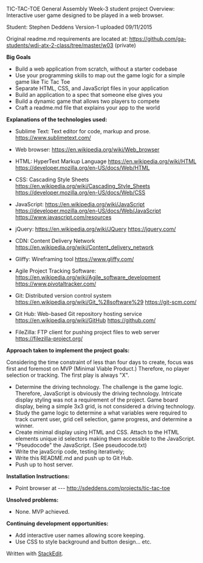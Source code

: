 TIC-TAC-TOE General Assembly Week-3 student project
Overview: Interactive user game designed to be played in a web browser.

Student: Stephen Deddens
Version-1 uploaded 09/11/2015

Original readme.md requirements are located at:
https://github.com/ga-students/wdi-atx-2-class/tree/master/w03 (private)

**Big Goals**

 - Build a web application from scratch, without a starter codebase
 - Use your programming skills to map out the game logic for a simple game like Tic Tac Toe
 - Separate HTML, CSS, and JavaScript files in your application
 - Build an application to a spec that someone else gives you
 - Build a dynamic game that allows two players to compete
 - Craft a readme.md file that explains your app to the world

**Explanations of the technologies used:**

 - Sublime Text: Text editor for code, markup and prose.
	https://www.sublimetext.com/

 - Web browser:
	https://en.wikipedia.org/wiki/Web_browser

 - HTML: HyperText Markup Language
	https://en.wikipedia.org/wiki/HTML
	https://developer.mozilla.org/en-US/docs/Web/HTML

 - CSS: Cascading Style Sheets
	https://en.wikipedia.org/wiki/Cascading_Style_Sheets
	https://developer.mozilla.org/en-US/docs/Web/CSS

 - JavaScript:
	https://en.wikipedia.org/wiki/JavaScript
	https://developer.mozilla.org/en-US/docs/Web/JavaScript
	https://www.javascript.com/resources

 - jQuery:
	https://en.wikipedia.org/wiki/JQuery
	https://jquery.com/

 - CDN: Content Delivery Network
	https://en.wikipedia.org/wiki/Content_delivery_network

 - 	Gliffy: Wireframing tool
	https://www.gliffy.com/

 - Agile Project Tracking Software:
	https://en.wikipedia.org/wiki/Agile_software_development
	https://www.pivotaltracker.com/

 - 	Git: Distributed version control system
	https://en.wikipedia.org/wiki/Git_%28software%29
	https://git-scm.com/

 - 	Git Hub: Web-based Git repository hosting service
	https://en.wikipedia.org/wiki/GitHub
	https://github.com/

 - 	FileZilla: FTP client for pushing project files to web server
	https://filezilla-project.org/

**Approach taken to implement the project goals:**

 Considering the time constraint of less than four days to create, focus was first and foremost on MVP (Minimal Viable Product.) Therefore, no player selection or tracking. The first play is always "X".

 - Determine the driving technology.  The challenge is the game logic.  Therefore, JavaScript is obviously the driving technology.  Intricate display styling was not a requirement of the project.  Game board display, being a simple 3x3 grid, is not considered a driving technology.
 - Study the game logic to determine a what variables were required to track current user, grid cell selection, game progress, and determine a winner.
 - Create minimal display using HTML and CSS. Attach to the HTML elements unique id selectors making them accessible to the JavaScript.
 - "Pseudocode" the JavaScript.  (See pseudocode.txt)
 - Write the javaScrip code, testing iteratively;
 - Write this README.md and push up to Git Hub.
 - Push up to host server.

**Installation Instructions:**

 - Point browser at ---
http://sdeddens.com/projects/tic-tac-toe

**Unsolved problems:**

 - None.  MVP achieved.

**Continuing development opportunities:**

 - Add interactive user names allowing score keeping.
 - Use CSS to style background and button design... etc.

Written with [StackEdit](https://stackedit.io/).

